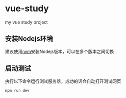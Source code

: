 # vue-study

my vue study project

## 安装Nodejs环境

建议使用[nvm](https://github.com/nvm-sh/nvm)安装Nodejs版本，可以在多个版本之间切换

## 启动测试

执行以下命令运行测试服务器，成功的话会自动打开测试网页

```bash
npm run dev
```
